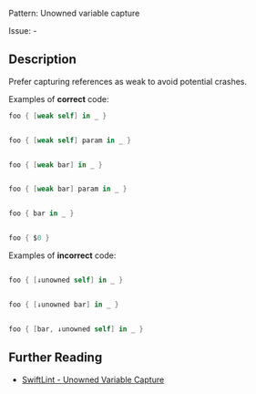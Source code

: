 Pattern: Unowned variable capture

Issue: -

## Description

Prefer capturing references as weak to avoid potential crashes.

Examples of **correct** code:

```swift
foo { [weak self] in _ }


foo { [weak self] param in _ }


foo { [weak bar] in _ }


foo { [weak bar] param in _ }


foo { bar in _ }


foo { $0 }

```

Examples of **incorrect** code:

```swift

foo { [↓unowned self] in _ }


foo { [↓unowned bar] in _ }


foo { [bar, ↓unowned self] in _ }

```

## Further Reading

* [SwiftLint - Unowned Variable Capture](https://realm.github.io/SwiftLint/unowned_variable_capture.html)